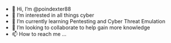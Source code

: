 - 👋 Hi, I’m @poindexter88
- 👀 I’m interested in all things cyber
- 🌱 I’m currently learning Pentesting and Cyber Threat Emulation
- 💞️ I’m looking to collaborate to help gain more knowledge
- 📫 How to reach me ...

<!---
poindexter88/poindexter88 is a ✨ special ✨ repository because its `README.md` (this file) appears on your GitHub profile.
You can click the Preview link to take a look at your changes.
--->
